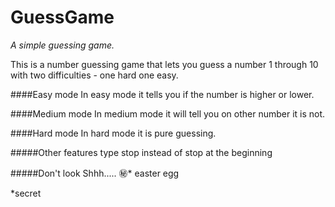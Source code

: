 # GuessGame

_A simple guessing game._

This is a number guessing game that lets you guess a number 1 through 10 with two difficulties - one hard one easy.

####Easy mode
In easy mode it tells you if the number is higher or lower.

####Medium mode
In medium mode it will tell you on other number it is not.

####Hard mode
In hard mode it is pure guessing.

#####Other features
type stop instead of stop at the beginning

#####Don't look
Shhh..... :secret:* easter egg




*secret
